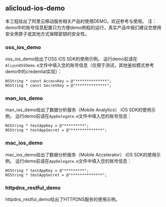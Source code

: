 ## alicloud-ios-demo
本工程给出了阿里云移动服务相关产品的使用DEMO，欢迎参考与使用。
注：demo中的账号信息配置只为方便demo例程的运行，真实产品中我们建议您使用安全黑匣子或其他方式保障密钥的安全性。

### oss_ios_demo
oss_ios_demo给出了OSS iOS SDK的使用示例。
运行demo前请在`AliyunOSSDemo.m`文件中填入您的账号信息（仅用于测试，其他鉴权模式参考demo中的credential实现）：

```
NSString * const AccessKey = @"**************";
NSString * const SecretKey = @"**************";
```

### man_ios_demo
man_ios_demo给出了数据分析服务（Mobile Analytics） iOS SDK的使用示例。
运行demo前请在`AppDelegate.m`文件中填入您的账号信息：

```
NSString * testAppKey = @"*********";
NSString * testAppSecret = @"**************";
```

### mac_ios_demo
mac_ios_demo给出了数据分析服务（Mobile Accelerator） iOS SDK的使用示例。
运行demo前请在`AppDelegate.m`文件中填入您的账号信息：

```
NSString * testAppKey = @"*********";
NSString * testAppSecret = @"**************";
```

### httpdns_restful_demo
httpdns_restful_demo给出了HTTPDNS服务的使用示例。
